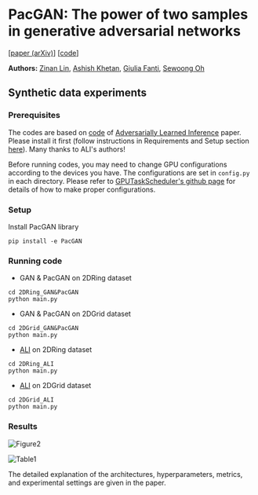 # PacGAN: The power of two samples in generative adversarial networks

[[paper (arXiv)](https://arxiv.org/abs/1712.04086)] [[code](https://github.com/fjxmlzn/PacGAN)]

**Authors:** [Zinan Lin](http://www.andrew.cmu.edu/user/zinanl/), [Ashish Khetan](http://web.engr.illinois.edu/~khetan2/), [Giulia Fanti](https://www.andrew.cmu.edu/user/gfanti/), [Sewoong Oh](http://web.engr.illinois.edu/~swoh/)

## Synthetic data experiments

### Prerequisites
The codes are based on [code](https://github.com/IshmaelBelghazi/ALI) of [Adversarially Learned Inference](https://arxiv.org/abs/1606.00704) paper. Please install it first (follow instructions in Requirements and Setup section [here](https://github.com/IshmaelBelghazi/ALI)). Many thanks to ALI's authors!

Before running codes, you may need to change GPU configurations according to the devices you have. The configurations are set in `config.py` in each directory. Please refer to [GPUTaskScheduler's github page](https://github.com/fjxmlzn/GPUTaskScheduler) for details of how to make proper configurations.

### Setup
Install PacGAN library
```
pip install -e PacGAN
```

### Running code
* GAN & PacGAN on 2DRing dataset
```
cd 2DRing_GAN&PacGAN
python main.py
```

* GAN & PacGAN on 2DGrid dataset
```
cd 2DGrid_GAN&PacGAN
python main.py
```

* [ALI](https://arxiv.org/abs/1606.00704) on 2DRing dataset
```
cd 2DRing_ALI
python main.py
```

* [ALI](https://arxiv.org/abs/1606.00704) on 2DGrid dataset
```
cd 2DGrid_ALI
python main.py
```

### Results
![Figure2](https://github.com/fjxmlzn/PacGAN/blob/master/synthetic_data_experiments/results/Figure2.png)

![Table1](https://github.com/fjxmlzn/PacGAN/blob/master/synthetic_data_experiments/results/Table1.png)

The detailed explanation of the architectures, hyperparameters, metrics, and experimental settings are given in the paper.
